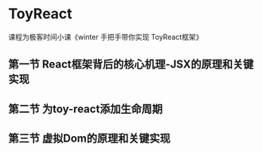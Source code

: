 # ToyReact

课程为极客时间小课《winter 手把手带你实现 ToyReact框架》

## 第一节 React框架背后的核心机理-JSX的原理和关键实现

## 第二节 为toy-react添加生命周期

## 第三节 虚拟Dom的原理和关键实现